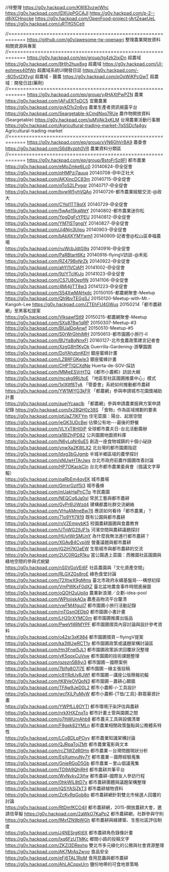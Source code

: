 //待整理
https://g0v.hackpad.com/KW83vzwiWhc
https://g0v.hackpad.com/IDXUpPGCAJI
https://g0v.hackpad.com/p-2--d8jXCHnocke
https://g0v.hackpad.com/OpenFood-project-jArtZeaeUeL
https://g0v.hackpad.com/uRTlfG5CeIt

//============================================================
https://github.com/g0v/awesome-tw-openagri	整理農業開放資料相關資源與專案
//============================================================
https://g0v.hackpad.com/ep/group/tg4zk2ixiDn	超農域
https://g0v.hackpad.com/8Hlh2hux8xg	超農域
https://g0v.hackpad.com/UI-eohmes40fWn	超農域系統UI開發日誌
https://g0v.hackpad.com/--8O5yt2XfygI	超農域 - 醫農
https://g0v.hackpad.com/pOqWiKPcGwT	超農域：開發日誌(藥劑)
//============================================================
https://g0v.hackpad.com/ep/group/y4HAXtPwPZN	農業
https://g0v.hackpad.com/jAFuERTpDC5	宜蘭農業
https://g0v.hackpad.com/gvkD1y2n6vg	農業生產者資訊揭露平台
https://g0v.hackpad.com/Seargetable-kCmdNxq7RUe	農作物開放資料(Seargetable)
https://g0v.hackpad.com/iuMVAk3xKLM	台灣農業活動行事曆
https://g0v.hackpad.com/Agricultural-trading-market-7qSSDcfa4gv	Agricultural-trading-market
//============================================================
https://g0v.hackpad.com/ep/group/xVN6GhVrBA9	農委會
https://g0v.hackpad.com/S6d8yzph0VR	農業資料分類區
//============================================================
https://g0v.hackpad.com/ep/group/BstoFrSz8FI	都市農業
https://g0v.hackpad.com/eMoZmke6Lc0	20140624-@全促會	
https://g0v.hackpad.com/pHMPzi7auuq	20140708-@中正社大	
https://g0v.hackpad.com/AKXincDC83m	20140715-@全促會	
https://g0v.hackpad.com/qToS2LPygqr	20140717-@全促會	
https://g0v.hackpad.com/bvwW5yhVQAo	20140726-都市農業經驗交流-@政大	
https://g0v.hackpad.com/CYqI1TT8qIX	20140729-@全促會	
https://g0v.hackpad.com/5wAe15kaWeY	20140802-都市農業迷你松	
https://g0v.hackpad.com/YpgDgFcYPEU	20140812-@全促會	
https://g0v.hackpad.com/YM7lSTgngjY	20140827-@全促會	
https://g0v.hackpad.com/Jj4Njn3Ujpu	20140903-@全促會	
https://g0v.hackpad.com/bAbXKYMYwm1	20140909-記者會@松山區幸福農場	
https://g0v.hackpad.com/nuWcbJdtG9q	20140916-@全促會	
https://g0v.hackpad.com/PaRBtart6Kz	20140918-flyingV訪談-@禾拓	
https://g0v.hackpad.com/RZ479BxNrZk	20140922-@全促會	
https://g0v.hackpad.com/ahYi1VCiAPI	20141002-@全促會	
https://g0v.hackpad.com/9zlYTcIKjJo	20141023-@全促會	
https://g0v.hackpad.com/CS7U8OepflN	20141106-@全促會	
https://g0v.hackpad.com/4Mj4jjTT8w3	20141223-@全促會	
https://g0v.hackpad.com/S54XwMAHxdc	20150105-都農網聚會-Meetup	
https://g0v.hackpad.com/Qh9bvTEGgSJ	20150120-Meetup-with-Mr.-Kangoh-Lee	
https://g0v.hackpad.com/ZTEhFU4GWus	20150214「都市農耕網」至黑客松提案	
https://g0v.hackpad.com/VlksawfStI9	20150215-都農網聚會-Meetup	
https://g0v.hackpad.com/SXs878w1qRP	20150307-Meetup-#3
https://g0v.hackpad.com/BlUaIDqAnwf	20150510-Meetup-#5
https://g0v.hackpad.com/S0rWrGhhiMH	20150613-都市園圃小旅行-II	
https://g0v.hackpad.com/BUYaBqNnxFI	20160127-北市食農政策建言記者會	
https://g0v.hackpad.com/XzgG8H1KyOk	Guerrilla-Gardening-游擊園圃	
https://g0v.hackpad.com/DoYAhzbnKEH	銀座蜜蜂計畫
https://g0v.hackpad.com/LZBRFGKwIe3	銀座蜜蜂計畫
https://g0v.hackpad.com/CHPTlQCXdNe	Huerta-de-SOV-採訪	
https://g0v.hackpad.com/MMjeESVrHTQ	《都市小農孵》訪談大綱	
https://g0v.hackpad.com/mcskg9RUtoE	「地區型社區園圃推廣中心」模式	
https://g0v.hackpad.com/1xIXttf8TyA	「管委會」系統如何推動都市農耕	
https://g0v.hackpad.com/YW1MIYG3kFR	「都農網」參與申請城市花園獎補助計畫	
https://g0v.hackpad.com/auejYcaaclb	「都農網」參與申請農業振興方案申請記錄	
https://g0v.hackpad.com/lx28QH0z38S	「食物」作為區域規劃的要素	
https://g0v.hackpad.com/ptUaZ7lKFYm	住宅菜園：陽台、起居空間	
https://g0v.hackpad.com/jeGK3UDcBej	佔領公有地---最後的野餐	
https://g0v.hackpad.com/VLYxT8HI0iP	全球都市農夫日-台北活動籌辦	
https://g0v.hackpad.com/a1BIZhjPD82	公共園圃地圖資料庫	
https://g0v.hackpad.com/N6yLqNr6uE5	創造一座食物城鎮的十個小祕訣	
https://g0v.hackpad.com/ynwXa2KWLX2	北台灣的都市園圃指認	
https://g0v.hackpad.com/ldxg3bGJgmb	半城半鄉區域的農學探討	
https://g0v.hackpad.com/sNUwHTArJwx	台北市政府前農作園圃改善討論	
https://g0v.hackpad.com/HP7OKackCln	台北市都市農業委員會（倡議文字草擬）	
https://g0v.hackpad.com/paRbEm4qyEK	城市農場	
https://g0v.hackpad.com/GmxrGzif5I3	城市養蜂	
https://g0v.hackpad.com/mUakHaPnCTp	市民農園	
https://g0v.hackpad.com/NEQCq6Ja0sI	常民工藝與都市農耕	
https://g0v.hackpad.com/GyPr6UiWzd4	建構都農社群交流網絡	
https://g0v.hackpad.com/VHuAMmeBw76	應該如何看待「都市農業」？	
https://g0v.hackpad.com/71o9Yfl7819	既有公園與都市農耕	
https://g0v.hackpad.com/roVZEmpvbK5	校園農耕園圃與食農教育	
https://g0v.hackpad.com/UTnWG29JF1s	河濱空間與農耕議題探討	
https://g0v.hackpad.com/HUytWrSMUnY	為什麼我無法進行都市農耕？	
https://g0v.hackpad.com/XGAvB4CvpjW	營養議題與都市農耕	
https://g0v.hackpad.com/jG2iH7KOaEW	生態城市與都市農耕的交流	
https://g0v.hackpad.com/2UC0RQzR1ku	當公園遇上菜園：西雅圖社區園圃與綠地空間的參與式蛻變	
https://g0v.hackpad.com/nS0VGoVEi6F	社區農園與「文化資產空間」	
https://g0v.hackpad.com/RLGXZGs8roE	綠色食堂討論	
https://g0v.hackpad.com/72XtwX9gMms	臺北市政府永續基盤局---構想初探	
https://g0v.hackpad.com/VmPWKxF0dXZ	臺北盆地農食事件時間進展圖	
https://g0v.hackpad.com/oQOH2uUpiIq	農業新浪潮／企劃-idea-pool	
https://g0v.hackpad.com/WPIoijskAOa	農產品物流平台釐清	
https://g0v.hackpad.com/vwFM4fguiI7	都市園圃小旅行活動記錄	
https://g0v.hackpad.com/rnTGsnOEDb0	都市園圃小書計畫	
https://g0v.hackpad.com/LH20rXYMC0m	都市園圃推廣出版品	
https://g0v.hackpad.com/PweVf4RMYPF	都市園圃摺頁內容討論與設計參考資料	
https://g0v.hackpad.com/o42sr3xK984	都市園圃摺頁－flyingV提案	
https://g0v.hackpad.com/ka3WJwRCT1y	都市園圃政策或議題架構討論區	
https://g0v.hackpad.com/Hn3FneI5JL1	都市園圃政策訴求回覆狀況整理	
https://g0v.hackpad.com/yK5qoxCuVsw	都市園圃的技術課題整理	
https://g0v.hackpad.com/gzezn5B8yi3	都市園圃－國際案例	
https://g0v.hackpad.com/7bIfg8O7I7E	都市園圃－綠主張投稿	
https://g0v.hackpad.com/c8YRdUvRJWf	都市園圃－講座公版簡報初擬	
https://g0v.hackpad.com/tK8VeOVQpN3	都市園圃－農耕心願牆	
https://g0v.hackpad.com/TFAw9JeD0L2	都市小農孵-/-工具設計	
https://g0v.hackpad.com/wcfXjLPuMyW	都市小農孵-[T恤/工具]-群眾募資計畫	
https://g0v.hackpad.com/YWPfLL6OYTI	都市環境汙染評估與農耕	
https://g0v.hackpad.com/nrkXHXZnoTo	都市計畫土管與園圃之間	
https://g0v.hackpad.com/o7lhWUmAhb8	都市農夫工具與設備清單	
https://g0v.hackpad.com/F8gek82YMLn	都市農業相關政策盤點與公務體系特性	
https://g0v.hackpad.com/LCoBDLpPOvy	都市農業知識架構討論	
https://g0v.hackpad.com/QJRpaTojZMt	都市農業電影與文本	
https://g0v.hackpad.com/rcZ1WZdR0Hn	都市農業－台灣問題現狀分析	
https://g0v.hackpad.com/EgXumvuNy7Y	都市農業－國際經驗蒐集	
https://g0v.hackpad.com/GnieRGoD5Gb	都市農業－里山倡議蒐集	
https://g0v.hackpad.com/TD9A9QhjRHI	都市農耕共筆平台	
https://g0v.hackpad.com/WvNvkv23jfw	都市農耕-國際友人參訪行程	
https://g0v.hackpad.com/0hkWIL8tD7x	都市農耕團體與議題架構整理	
https://g0v.hackpad.com/jQSYASjZkT3	都市農耕植物資料	
https://g0v.hackpad.com/ZcKvRqGob8o	都市農耕網針對雙北市候選人回覆的討論	
https://g0v.hackpad.com/RtDmfKCO4II	都市農耕網，2015-開放農耕大會，邀請信草擬	
https://g0v.hackpad.com/2aWkO7KaPp2	都市農耕網，社群參與守則	
https://g0v.hackpad.com/lMxfZN9bWGh	都市農耕與綠建築、生態社區評估制度	
https://g0v.hackpad.com/J4NESrgKt6X	都市農耕角色錄像計畫	
https://g0v.hackpad.com/lxq6FzUTMKc	鄉間小路的投稿文字	
https://g0v.hackpad.com/ZKZl3DRexhp	雙北市多元綠化的公務與社會資源整理	
https://g0v.hackpad.com/AK7MrAs2wyo	食品安全	
https://g0v.hackpad.com/eFi6TAL1RoM	食用昆蟲與都市農耕	
https://g0v.hackpad.com/AhLACppxUrn	鹽份地帶的可食地景策略	
